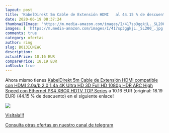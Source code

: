 ```yaml
---
layout: post
title: 'KabelDirekt 5m Cable de Extensión HDMI   al 44.15 % de descuento'
date: 2020-06-19 08:37:24
thumbnailImage: 'https://m.media-amazon.com/images/I/417sp3ggkjL._SL200_.jpg'
images: [ 'https://m.media-amazon.com/images/I/417sp3ggkjL._SL200_.jpg' ]
comments: true
category: ofertas
author: ring
slug: B013ICNEWC
description:
actualPrice: 10.16 EUR
comparePrice: 18.19 EUR
inStock: true
---
```


Ahora mismo tienes [KabelDirekt 5m Cable de Extensión HDMI  compatible con  HDMI 2.0a/b  2.0  1.4a  4K Ultra HD  3D  Full HD 1080p  HDR  ARC High Speed con Ethernet  PS4  XBOX  HDTV   TOP Series](https://www.amazon.com/dp/B013ICNEWC/?tag=redken08-20) a 10.16 EUR (original: 18.19 EUR) (44.15 %  de descuento) en el siguiente enlace!

[![](https://m.media-amazon.com/images/I/417sp3ggkjL._SL200_.jpg)](https://www.amazon.com/dp/B013ICNEWC/?tag=redken08-20)

[Visítala!!!](https://www.amazon.com/dp/B013ICNEWC/?tag=redken08-20)

[Consulta otras ofertas en nuestro canal de telegram](https://t.me/s/ofertas25)
